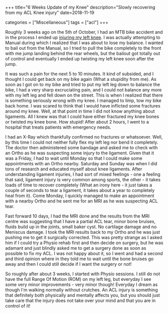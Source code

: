 +++
title="6 Weeks Update of my Knee"
description="Slowly recovering from my ACL Knee injury"
date=2018-11-19

categories = ["Miscellaneous"]
tags = ["acl"]
+++


Roughly 3 weeks ago on the 5th of October, I had an MTB bike accident and in the process I ended up [injuring my left knee](@post/misc/acl-knee-injury-1.md). 
I was actually attempting to Manual during which I realized that I was about to lose my balance. I wanted to bail out from the Manual, so I tried to pull 
the bike completely to the front with me jump landing behind the rear wheels, but the bailout got totally out of control and eventually I ended up 
twisting my left knee soon after the jump.

It was such a pain for the next 5 to 10 minutes. It kind of subsided, and I thought I could get back on my bike again (What a stupidity from me). As soon as
I got on to my bike and tried to put my left leg down to balance the bike, I had a very sharp excruciating pain, and I could not balance any more with my
left leg and fell down on the street. This is when I realized that there is something seriously wrong with my knee. I managed to limp, tow my bike back
home. I was scared to think that I would have inflicted some fractures around my knee. Well, at that point in time I did not know anything about
ligaments. All I knew was that I could have either fractured my knee bones or twisted my knee bone. How stupid! After about 2 hours, I went to a hospital
that treats patients with emergency needs.

I had an X-Ray which thankfully confirmed no fractures or whatsoever. Well, by this time I could not neither fully flex my left leg nor bend it completely.
The doctor then administered some bandage and asked me to check with an Ortho as he was suspecting some injury to the ligament. Given that it was a
Friday, I had to wait until Monday so that I could make some appointments with an Ortho nearby. Saturday and Sunday was when I did tons of research
and educated myself about knee ligaments. After understanding ligament injuries, I had sort of mixed feelings - one a feeling that said, ligament injury
is very common among sports, the other - it takes loads of time to recover completely (What an irony here - it just takes a couple of seconds
to tear a ligament, it takes about a year to completely heal from it). Come Monday, I quickly managed to make an appointment with a nearby Ortho
and he sent me for an MRI as he was suspecting ACL tear.

<p>Fast forward 10 days, I had the MRI done and the results from the MRI centre was suggesting that I have a partial ACL tear, minor bone bruises, fluids 
build up in the joints, small baker cyst. No cartilage damage and no Meniscus damage. I took the MRI results back to my Ortho and he was just pushing me
to get it surgically corrected. This was pretty strange as I asked him if I could try a Physio rehab first and then decide on surgery, but he was adamant 
and just blindly asked me to get a surgery done as soon as possible to fix my ACL. I was not happy about it, so I went and had a second and third opinion 
where in they told me to wait until the bone bruises go away and then I could still decide if I want the surgery or not!

So roughly after about 3 weeks, I started with Physio sessions. I still do not have the full Range Of Motion (ROM) on my left leg, but everyday I see some
very minor improvements - very minor though! Everyday I dream as though I'm walking normally without crutches. An ACL injury is something that definitely
both physically and mentally affects you, but you should just take care that the injury does not take over your mind and that you are in control of it!
